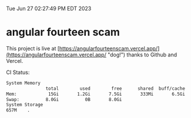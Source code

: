 Tue Jun 27 02:27:49 PM EDT 2023

# angular fourteen scam


This project is live at [https://angularfourteenscam.vercel.app/](https://angularfourteenscam.vercel.app/ "dog!") thanks to Github and Vercel.

CI Status: 

```bash
System Memory
               total        used        free      shared  buff/cache   available
Mem:            15Gi       1.2Gi       7.5Gi       333Mi       6.5Gi        13Gi
Swap:          8.0Gi          0B       8.0Gi
System Storage
657M	.

